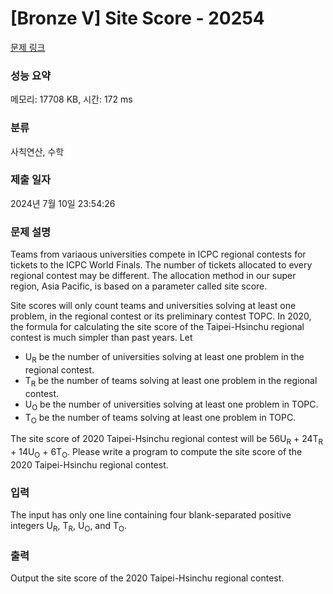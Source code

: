 # [Bronze V] Site Score - 20254 

[문제 링크](https://www.acmicpc.net/problem/20254) 

### 성능 요약

메모리: 17708 KB, 시간: 172 ms

### 분류

사칙연산, 수학

### 제출 일자

2024년 7월 10일 23:54:26

### 문제 설명

<p>Teams from variaous universities compete in ICPC regional contests for tickets to the ICPC World Finals. The number of tickets allocated to every regional contest may be different. The allocation method in our super region, Asia Pacific, is based on a parameter called site score.</p>

<p>Site scores will only count teams and universities solving at least one problem, in the regional contest or its preliminary contest TOPC. In 2020, the formula for calculating the site score of the Taipei-Hsinchu regional contest is much simpler than past years. Let</p>

<ul>
	<li>U<sub>R</sub> be the number of universities solving at least one problem in the regional contest.</li>
	<li>T<sub>R</sub> be the number of teams solving at least one problem in the regional contest.</li>
	<li>U<sub>O</sub> be the number of universities solving at least one problem in TOPC.</li>
	<li>T<sub>O</sub> be the number of teams solving at least one problem in TOPC.</li>
</ul>

<p>The site score of 2020 Taipei-Hsinchu regional contest will be 56U<sub>R</sub> + 24T<sub>R</sub> + 14U<sub>O</sub> + 6T<sub>O</sub>. Please write a program to compute the site score of the 2020 Taipei-Hsinchu regional contest.</p>

### 입력 

 <p>The input has only one line containing four blank-separated positive integers U<sub>R</sub>, T<sub>R</sub>, U<sub>O</sub>, and T<sub>O</sub>.</p>

### 출력 

 <p>Output the site score of the 2020 Taipei-Hsinchu regional contest.</p>

